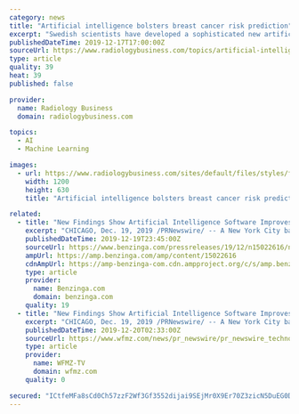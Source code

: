 ```yaml
---
category: news
title: "Artificial intelligence bolsters breast cancer risk prediction"
excerpt: "Swedish scientists have developed a sophisticated new artificial intelligence model that may greatly improve radiologists’ ability to predict breast cancer risk when compared to traditional methods. This deep neural network was able to extract vast ..."
publishedDateTime: 2019-12-17T17:00:00Z
sourceUrl: https://www.radiologybusiness.com/topics/artificial-intelligence/artificial-intelligence-bolsters-breast-cancer-risk-prediction
type: article
quality: 39
heat: 39
published: false

provider:
  name: Radiology Business
  domain: radiologybusiness.com

topics:
  - AI
  - Machine Learning

images:
  - url: https://www.radiologybusiness.com/sites/default/files/styles/facebook/public/2019-12/breast-cancer-960504232.jpg?itok=e2a-vhaR
    width: 1200
    height: 630
    title: "Artificial intelligence bolsters breast cancer risk prediction"

related:
  - title: "New Findings Show Artificial Intelligence Software Improves Breast Cancer Detection and Physician Accuracy"
    excerpt: "CHICAGO, Dec. 19, 2019 /PRNewswire/ -- A New York City based large volume private practice radiology group conducted a quality assurance review that included an 18 month software evaluation in the breast center comprised of nine (9) specialist radiologists using an FDA cleared artificial intelligence software by Koios Medical, Inc as a second ..."
    publishedDateTime: 2019-12-19T23:45:00Z
    sourceUrl: https://www.benzinga.com/pressreleases/19/12/n15022616/new-findings-show-artificial-intelligence-software-improves-breast-cancer-detection-and-physician-
    ampUrl: https://amp.benzinga.com/amp/content/15022616
    cdnAmpUrl: https://amp-benzinga-com.cdn.ampproject.org/c/s/amp.benzinga.com/amp/content/15022616
    type: article
    provider:
      name: Benzinga.com
      domain: benzinga.com
    quality: 19
  - title: "New Findings Show Artificial Intelligence Software Improves Breast Cancer Detection and Physician Accuracy"
    excerpt: "CHICAGO, Dec. 19, 2019 /PRNewswire/ -- A New York City based large volume private practice radiology group conducted a quality assurance review that included an 18 month software evaluation in the breast center comprised of nine (9) specialist radiologists using an FDA cleared artificial intelligence software by Koios Medical, Inc as a second ..."
    publishedDateTime: 2019-12-20T02:33:00Z
    sourceUrl: https://www.wfmz.com/news/pr_newswire/pr_newswire_technology/new-findings-show-artificial-intelligence-software-improves-breast-cancer-detection/article_5e343f7e-45fd-5f05-8d08-67bcac3b774d.html
    type: article
    provider:
      name: WFMZ-TV
      domain: wfmz.com
    quality: 0

secured: "ICtfeMFa8sCd0Ch57zzF2Wf3Gf3552dijai9SEjMr0X9Er70Z3zicN5DuEG0DWxgyV563U1WUOlpJwEJIwfK/IPr/icxlETXBzRuNhv/xhrxjaT3c5uDQhZpWQVnaA3O2Vodcn3UIQ91DivzXU578D8+JedzeeHbRZ0O/wXsIHOXQKu/4XU7olSiCUah9z1BrkdbPKqpNUrxkXlX+Hgr548NhL4ZN6PMTUxr93UHK7PAwTr6hiCL6bBb9wf27qG4i7x1HTyLvP7iwkbiKjJHFA==;S2NZaEOiJ6St8tyIMlOFXw=="
---
```


